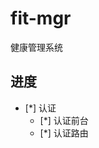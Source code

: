 <!--
 * @Description: 项目说明
 * @Author: hairyOwl
 * @Date: 2022-02-23 14:18:22
 * @LastEditors: hairyOwl
 * @LastEditTime: 2022-02-24 15:53:47
-->
# fit-mgr
健康管理系统

## 进度
- [*] 认证
    - [*] 认证前台
    - [*] 认证路由
    

